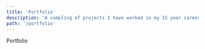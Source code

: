```yaml
---
title: 'Portfolio'
description: 'A sampling of projects I have worked in my 15 year career.'
path: '/portfolio'
---
```


Portfolio
